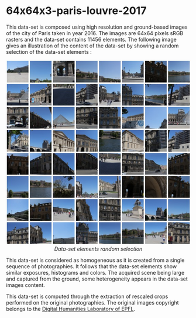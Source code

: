 # 64x64x3-paris-louvre-2017

This data-set is composed using high resolution and ground-based images of the city of Paris taken in year 2016. The images are 64x64 pixels sRGB rasters and the data-set contains 11456 elements. The following image gives an illustration of the content of the data-set by showing a random selection of the data-set elements :

<p align="center">
    <img src="https://github.com/nils-hamel/turing-project/blob/master/doc/dataset/64x64x3-paris-louvre-2017.jpg?raw=true" width="512">
    <br />
    <i>Data-set elements random selection</i>
</p>

This data-set is considered as homogeneous as it is created from a single sequence of photographies. It follows that the data-set elements show similar exposures, histograms and colors. The acquired scene being large and captured from the ground, some heterogeneity
appears in the data-set images content.

This data-set is computed through the extraction of rescaled crops performed on the original photographies. The original images copyright belongs to the [Digital Humanities Laboratory of EPFL](https://dhlab.epfl.ch/).

